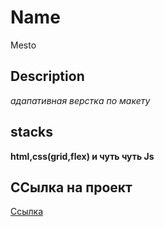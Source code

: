 # Name
Mesto

## Description
*адапативная верстка по макету*

## stacks
**html,css(grid,flex) и чуть чуть Js**

## ССылка на проект
[Ссылка](https://z216ero.github.io/mesto-project/) 
